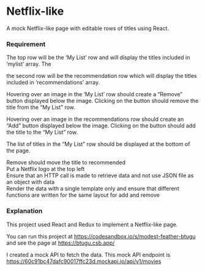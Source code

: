 # Netflix-like

A mock Netflix-like page with editable rows of titles using React.

### Requirement

The top row will be the ‘My List’ row and will display the titles included in ‘mylist’ array. The

the second row will be the recommendation row which will display the titles included in ‘recommendations’ array.

Hovering over an image in the ‘My List’ row should create a “Remove” button displayed below the image. Clicking on the button should remove the title from the “My List” row.

Hovering over an image in the recommendations row should create an “Add” button displayed below the image. Clicking on the button should add the title to the “My List” row.

The list of titles in the “My List” row should be displayed at the bottom of the page.

Remove should move the title to recommended  
Put a Netflix logo at the top left  
Ensure that an HTTP call is made to retrieve data and not use JSON file as an object with data  
Render the data with a single template only and ensure that different functions are written for the same layout for add and remove

### Explanation

This project used React and Redux to implement a Netflix-like page.

You can run this project at https://codesandbox.io/s/modest-feather-btugu and see the page at https://btugu.csb.app/

I created a mock API to fetch the data.
This mock API endpoint is https://60c91bc47dafc90017ffc23d.mockapi.io/api/v1/movies
